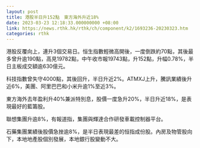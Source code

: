 ```yaml
---
layout: post
title: 港股半日升152點　東方海外升近18%
date: 2023-03-23 12:18:33.000000000 +08:00
link: https://news.rthk.hk/rthk/ch/component/k2/1693236-20230323.htm
categories: rthk
---
```


港股反覆向上，連升3個交易日。恒生指數輕微高開後，一度倒跌約70點，其後最多曾升逾190點，高見19782點，中午收市報19743點，升152點，升幅0.78%，半日主板成交額逾630億元。

科技指數曾失守4000點，其後回升，半日升近2%。ATMXJ上升，騰訊業績後升近6%，美團、阿里巴巴和小米升逾1%至近3%。

東方海外去年盈利升40%兼派特別息，股價一度急升20%，半日升近18%，是表現最好的藍籌股。

聯想集團升逾8%，有報道指，集團與輝達合作研發車載控制器平台。

石藥集團業績後股價急挫逾8%，是半日表現最差的恒指成份股。內房及物管股向下，本地地產股個別發展，本地銀行股變動不大。

